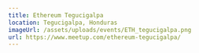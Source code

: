 ```yaml
---
title: Ethereum Tegucigalpa
location: Tegucigalpa, Honduras
imageUrl: /assets/uploads/events/ETH_tegucigalpa.png
url: https://www.meetup.com/ethereum-tegucigalpa/
---
```


